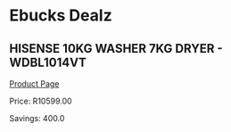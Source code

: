 
# Ebucks Dealz
## HISENSE 10KG WASHER 7KG DRYER - WDBL1014VT
[Product Page](https://www.ebucks.com/web/shop/productSelected.do?prodId=896815314&catId=704981826)

Price: R10599.00

Savings: 400.0


	